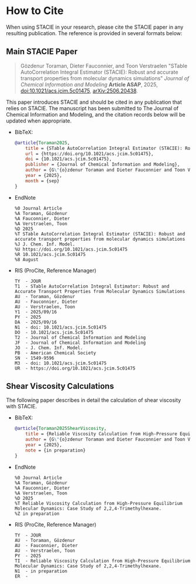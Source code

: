 <!-- markdownlint-disable line-length -->

# How to Cite

When using STACIE in your research, please cite the STACIE paper in any resulting publication.
The reference is provided in several formats below:

## Main STACIE Paper

> Gözdenur Toraman, Dieter Fauconnier, and Toon Verstraelen
> "STable AutoCorrelation Integral Estimator (STACIE):
> Robust and accurate transport properties from molecular dynamics simulations"
> *Journal of Chemical Information and Modeling* **Article ASAP**, 2025,
> [doi:10.1021/acs.jcim.5c01475](https://doi.org/10.1021/acs.jcim.5c01475),
> [arXiv:2506.20438](https://arxiv.org/abs/2506.20438).

This paper introduces STACIE and should be cited in any publication that relies on STACIE.
The manuscript has been submitted to The Journal of Chemical Information and Modeling,
and the citation records below will be updated when appropriate.

- BibTeX:

    ```bibtex
    @article{Toraman2025,
        title = {STable AutoCorrelation Integral Estimator (STACIE): Robust and accurate transport properties from molecular dynamics simulations},
        url = {https://doi.org/10.1021/acs.jcim.5c01475},
        doi = {10.1021/acs.jcim.5c01475},
        publisher = {Journal of Chemical Information and Modeling},
        author = {G\"{o}zdenur Toraman and Dieter Fauconnier and Toon Verstraelen},
        year = {2025},
        month = {sep}
    }
    ```

- EndNote

    ```text
    %0 Journal Article
    %A Toraman, Gözdenur
    %A Fauconnier, Dieter
    %A Verstraelen, Toon
    %D 2025
    %T STable AutoCorrelation Integral Estimator (STACIE): Robust and accurate transport properties from molecular dynamics simulations
    %J J. Chem. Inf. Model.
    %U https://doi.org/10.1021/acs.jcim.5c01475
    %R 10.1021/acs.jcim.5c01475
    %8 August
    ```

- RIS (ProCite, Reference Manager)

    ```text
    TY  - JOUR
    T1  - STable AutoCorrelation Integral Estimator: Robust and Accurate Transport Properties from Molecular Dynamics Simulations
    AU  - Toraman, Gözdenur
    AU  - Fauconnier, Dieter
    AU  - Verstraelen, Toon
    Y1  - 2025/09/16
    PY  - 2025
    DA  - 2025/09/16
    N1  - doi: 10.1021/acs.jcim.5c01475
    DO  - 10.1021/acs.jcim.5c01475
    T2  - Journal of Chemical Information and Modeling
    JF  - Journal of Chemical Information and Modeling
    JO  - J. Chem. Inf. Model.
    PB  - American Chemical Society
    SN  - 1549-9596
    M3  - doi: 10.1021/acs.jcim.5c01475
    UR  - https://doi.org/10.1021/acs.jcim.5c01475
    ```

## Shear Viscosity Calculations

The following paper describes in detail the calculation of shear viscosity with STACIE.

- BibTeX:

    ```bibtex
    @article{Toraman2025ShearViscosity,
        title = {Reliable Viscosity Calculation from High-Pressure Equilibrium Molecular Dynamics: Case Study of 2,2,4-Trimethylhexane.},
        author = {G\"{o}zdenur Toraman and Dieter Fauconnier and Toon Verstraelen},
        year = {2025},
        note = {in preparation}
    }
    ```

- EndNote

    ```text
    %0 Journal Article
    %A Toraman, Gözdenur
    %A Fauconnier, Dieter
    %A Verstraelen, Toon
    %D 2025
    %T Reliable Viscosity Calculation from High-Pressure Equilibrium Molecular Dynamics: Case Study of 2,2,4-Trimethylhexane.
    %Z in preparation
    ```

- RIS (ProCite, Reference Manager)

    ```text
    TY  - JOUR
    AU  - Toraman, Gözdenur
    AU  - Fauconnier, Dieter
    AU  - Verstraelen, Toon
    PY  - 2025
    TI  - Reliable Viscosity Calculation from High-Pressure Equilibrium Molecular Dynamics: Case Study of 2,2,4-Trimethylhexane.
    N1  - in preparation
    ER  -
    ```
